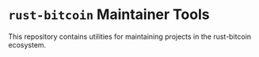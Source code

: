 # `rust-bitcoin` Maintainer Tools

This repository contains utilities for maintaining projects in the rust-bitcoin ecosystem.
